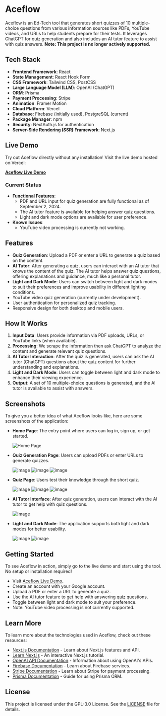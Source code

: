 # Aceflow

Aceflow is an Ed-Tech tool that generates short quizzes of 10 multiple-choice questions from various information sources like PDFs, YouTube videos, and URLs to help students prepare for their tests. It leverages ChatGPT for quiz generation and also includes an AI tutor feature to assist with quiz answers. **Note: This project is no longer actively supported.**

## Tech Stack

- **Frontend Framework**: React
- **State Management**: React Hook Form
- **CSS Framework**: Tailwind CSS, PostCSS
- **Large Language Model (LLM)**: OpenAI (ChatGPT)
- **ORM**: Prisma
- **Payment Processing**: Stripe
- **Animation**: Framer Motion
- **Cloud Platform**: Vercel
- **Database**: Firebase (initially used), PostgreSQL (current)
- **Package Manager**: npm
- **Security**: NextAuth.js for authentication
- **Server-Side Rendering (SSR) Framework**: Next.js

## Live Demo

Try out Aceflow directly without any installation! Visit the live demo hosted on Vercel:

[**Aceflow Live Demo**](https://aceflow-quiz.vercel.app)

### Current Status

- **Functional Features**: 
  - PDF and URL input for quiz generation are fully functional as of September 2, 2024.
  - The AI tutor feature is available for helping answer quiz questions.
  - Light and dark mode options are available for user preference.
- **Known Issues**: 
  - YouTube video processing is currently not working.

## Features

- **Quiz Generation**: Upload a PDF or enter a URL to generate a quiz based on the content.
- **AI Tutor**: After generating a quiz, users can interact with an AI tutor that knows the content of the quiz. The AI tutor helps answer quiz questions, offering explanations and guidance, much like a personal tutor.
- **Light and Dark Mode**: Users can switch between light and dark modes to suit their preferences and improve usability in different lighting conditions.
- YouTube video quiz generation (currently under development).
- User authentication for personalized quiz tracking.
- Responsive design for both desktop and mobile users.

## How It Works

1. **Input Data**: Users provide information via PDF uploads, URLs, or YouTube links (when available).
2. **Processing**: We scrape the information then ask ChatGPT to analyze the content and generate relevant quiz questions.
3. **AI Tutor Interaction**: After the quiz is generated, users can ask the AI tutor (ChatGPT) questions about the quiz content for further understanding and explanations.
4. **Light and Dark Mode**: Users can toggle between light and dark mode to enhance their viewing experience.
5. **Output**: A set of 10 multiple-choice questions is generated, and the AI tutor is available to assist with answers.

## Screenshots

To give you a better idea of what Aceflow looks like, here are some screenshots of the application:

- **Home Page**: The entry point where users can log in, sign up, or get started.

  ![Home Page](https://github.com/user-attachments/assets/6d6c9f4a-9482-4f61-bb34-3042262da623)

- **Quiz Generation Page**: Users can upload PDFs or enter URLs to generate quizzes.

  ![image](https://github.com/user-attachments/assets/437002cf-b434-48c9-a7d8-9f1612b7cda1)
  ![image](https://github.com/user-attachments/assets/b7fcea64-d6ae-452e-aa21-433d8fcad22e)
  ![image](https://github.com/user-attachments/assets/6f2ded4e-e39d-44ef-a882-d5522109a5e9)

- **Quiz Page**: Users test their knowledge through the short quiz.

  ![image](https://github.com/user-attachments/assets/7880d1ed-c3d9-4353-8c24-55787178881e)
  ![image](https://github.com/user-attachments/assets/c62e8368-5d7e-43be-a0c8-53cef4bba5ba)
  ![image](https://github.com/user-attachments/assets/be0b4799-b1a0-4c4a-9745-cf04c3c673c6)


- **AI Tutor Interface**: After quiz generation, users can interact with the AI tutor to get help with quiz questions.

  ![image](https://github.com/user-attachments/assets/835b92dd-2ff5-4be3-9b81-d9eac9827747)

- **Light and Dark Mode**: The application supports both light and dark modes for better usability.

  ![image](https://github.com/user-attachments/assets/38dbe5ff-34ba-4dad-8b08-c961d7cfed3c)
  ![image](https://github.com/user-attachments/assets/b9b4707f-6a62-4c11-8fb8-8c571526e034)

## Getting Started

To see Aceflow in action, simply go to the live demo and start using the tool. No setup or installation required!

- Visit [Aceflow Live Demo](https://aceflow-quiz.vercel.app).
- Create an account with your Google account.
- Upload a PDF or enter a URL to generate a quiz.
- Use the AI tutor feature to get help with answering quiz questions.
- Toggle between light and dark mode to suit your preference.
- Note: YouTube video processing is not currently supported.

## Learn More

To learn more about the technologies used in Aceflow, check out these resources:

- [Next.js Documentation](https://nextjs.org/docs) - Learn about Next.js features and API.
- [Learn Next.js](https://nextjs.org/learn) - An interactive Next.js tutorial.
- [OpenAI API Documentation](https://platform.openai.com/docs) - Information about using OpenAI's APIs.
- [Firebase Documentation](https://firebase.google.com/docs) - Learn about Firebase services.
- [Stripe Documentation](https://stripe.com/docs) - Learn about Stripe for payment processing.
- [Prisma Documentation](https://www.prisma.io/docs) - Guide for using Prisma ORM.

## License

This project is licensed under the GPL-3.0 License. See the [LICENSE](LICENSE) file for details.

